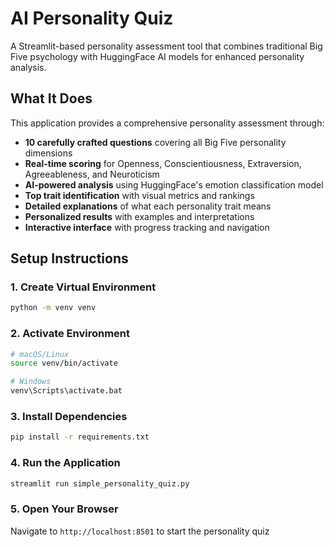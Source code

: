 # AI Personality Quiz
A Streamlit-based personality assessment tool that combines traditional Big Five psychology with HuggingFace AI models for enhanced personality analysis.

## What It Does

This application provides a comprehensive personality assessment through:
- **10 carefully crafted questions** covering all Big Five personality dimensions
- **Real-time scoring** for Openness, Conscientiousness, Extraversion, Agreeableness, and Neuroticism
- **AI-powered analysis** using HuggingFace's emotion classification model
- **Top trait identification** with visual metrics and rankings
- **Detailed explanations** of what each personality trait means
- **Personalized results** with examples and interpretations
- **Interactive interface** with progress tracking and navigation

## Setup Instructions

### 1. Create Virtual Environment
```bash
python -m venv venv
```

### 2. Activate Environment
```bash
# macOS/Linux
source venv/bin/activate

# Windows
venv\Scripts\activate.bat
```

### 3. Install Dependencies
```bash
pip install -r requirements.txt
```

### 4. Run the Application
```bash
streamlit run simple_personality_quiz.py
```

### 5. Open Your Browser
Navigate to `http://localhost:8501` to start the personality quiz
